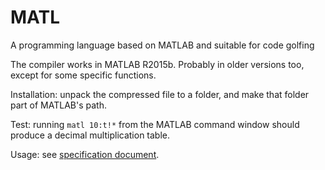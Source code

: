 # MATL
A programming language based on MATLAB and suitable for code golfing

The compiler works in MATLAB R2015b. Probably in older versions too, except for some specific functions.

Installation: unpack the compressed file to a folder, and make that folder part of MATLAB's path.

Test: running `matl 10:t!*` from the MATLAB command window should produce a decimal multiplication table.

Usage: see [specification document](https://github.com/lmendo/MATL/blob/master/MATL_spec.pdf).

